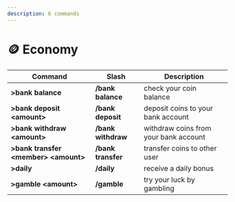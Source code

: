 ```yaml
---
description: 6 commands
---
```


# 🪙 Economy

| Command                                | Slash              | Description                           |
| -------------------------------------- | ------------------ | ------------------------------------- |
| **>bank balance**                      | **/bank balance**  | check your coin balance               |
| **>bank deposit \<amount>**            | **/bank deposit**  | deposit coins to your bank account    |
| **>bank withdraw \<amount>**           | **/bank withdraw** | withdraw coins from your bank account |
| **>bank transfer \<member> \<amount>** | **/bank transfer** | transfer coins to other user          |
| **>daily**                             | **/daily**         | receive a daily bonus                 |
| **>gamble \<amount>**                  | **/gamble**        | try your luck by gambling             |
